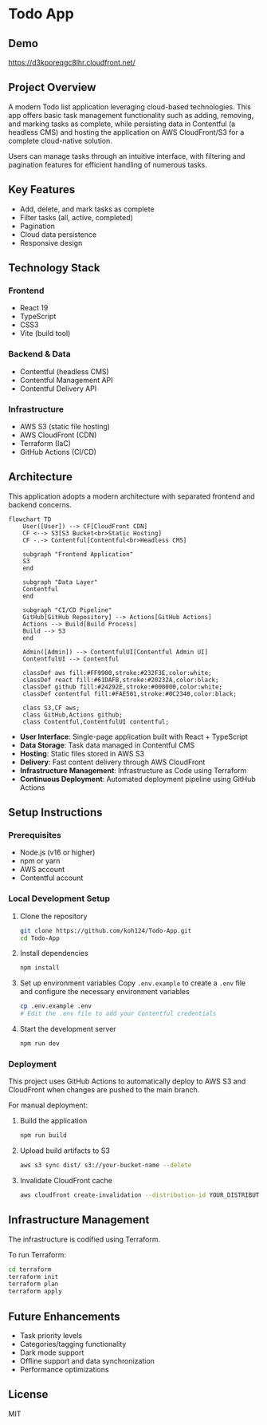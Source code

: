 # Todo App

## Demo
https://d3kporeqgc8lhr.cloudfront.net/

## Project Overview
A modern Todo list application leveraging cloud-based technologies. This app offers basic task management functionality such as adding, removing, and marking tasks as complete, while persisting data in Contentful (a headless CMS) and hosting the application on AWS CloudFront/S3 for a complete cloud-native solution.

Users can manage tasks through an intuitive interface, with filtering and pagination features for efficient handling of numerous tasks.

## Key Features
- Add, delete, and mark tasks as complete
- Filter tasks (all, active, completed)
- Pagination
- Cloud data persistence
- Responsive design

## Technology Stack
### Frontend
- React 19
- TypeScript
- CSS3
- Vite (build tool)

### Backend & Data
- Contentful (headless CMS)
- Contentful Management API
- Contentful Delivery API

### Infrastructure
- AWS S3 (static file hosting)
- AWS CloudFront (CDN)
- Terraform (IaC)
- GitHub Actions (CI/CD)

## Architecture
This application adopts a modern architecture with separated frontend and backend concerns.

```mermaid
flowchart TD
    User([User]) --> CF[CloudFront CDN]
    CF <--> S3[S3 Bucket<br>Static Hosting]
    CF -.-> Contentful[Contentful<br>Headless CMS]

    subgraph "Frontend Application"
    S3
    end

    subgraph "Data Layer"
    Contentful
    end

    subgraph "CI/CD Pipeline"
    GitHub[GitHub Repository] --> Actions[GitHub Actions]
    Actions --> Build[Build Process]
    Build --> S3
    end

    Admin([Admin]) --> ContentfulUI[Contentful Admin UI]
    ContentfulUI --> Contentful

    classDef aws fill:#FF9900,stroke:#232F3E,color:white;
    classDef react fill:#61DAFB,stroke:#20232A,color:black;
    classDef github fill:#24292E,stroke:#000000,color:white;
    classDef contentful fill:#FAE501,stroke:#0C2340,color:black;

    class S3,CF aws;
    class GitHub,Actions github;
    class Contentful,ContentfulUI contentful;
```

- **User Interface**: Single-page application built with React + TypeScript
- **Data Storage**: Task data managed in Contentful CMS
- **Hosting**: Static files stored in AWS S3
- **Delivery**: Fast content delivery through AWS CloudFront
- **Infrastructure Management**: Infrastructure as Code using Terraform
- **Continuous Deployment**: Automated deployment pipeline using GitHub Actions

## Setup Instructions

### Prerequisites
- Node.js (v16 or higher)
- npm or yarn
- AWS account
- Contentful account

### Local Development Setup
1. Clone the repository
   ```bash
   git clone https://github.com/koh124/Todo-App.git
   cd Todo-App
   ```

2. Install dependencies
   ```bash
   npm install
   ```

3. Set up environment variables
   Copy `.env.example` to create a `.env` file and configure the necessary environment variables
   ```bash
   cp .env.example .env
   # Edit the .env file to add your Contentful credentials
   ```

4. Start the development server
   ```bash
   npm run dev
   ```

### Deployment
This project uses GitHub Actions to automatically deploy to AWS S3 and CloudFront when changes are pushed to the main branch.

For manual deployment:
1. Build the application
   ```bash
   npm run build
   ```

2. Upload build artifacts to S3
   ```bash
   aws s3 sync dist/ s3://your-bucket-name --delete
   ```

3. Invalidate CloudFront cache
   ```bash
   aws cloudfront create-invalidation --distribution-id YOUR_DISTRIBUTION_ID --paths "/*"
   ```

## Infrastructure Management
The infrastructure is codified using Terraform.

To run Terraform:
```bash
cd terraform
terraform init
terraform plan
terraform apply
```

## Future Enhancements
- Task priority levels
- Categories/tagging functionality
- Dark mode support
- Offline support and data synchronization
- Performance optimizations

## License
MIT
